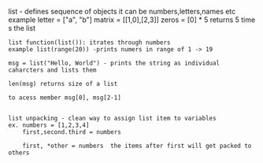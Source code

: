 

list - defines sequence of objects
    it can be numbers,letters,names etc
    example letter = ["a", "b"]
             matrix = [[1,0],[2,3]]
            zeros = [0] * 5 returns 5 time s the list

    list function(list()): itrates through numbers 
    example list(range(20)) -prints numers in range of 1 -> 19

    msg = list("Hello, World") - prints the string as individual caharcters and lists them

    len(msg) returns size of a list 

    to acess member msg[0], msg[2-1]


    list unpacking - clean way to assign list item to variables
    ex. numbers = [1,2,3,4]
        first,second.third = numbers

        first, *other = numbers  the items after first will get packed to others